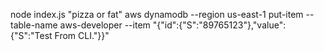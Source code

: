 node index.js "pizza or fat"
aws dynamodb --region us-east-1 put-item --table-name aws-developer --item "{\"id\":{\"S\":\"89765123\"},\"value\":{\"S\":\"Test From CLI.\"}}"